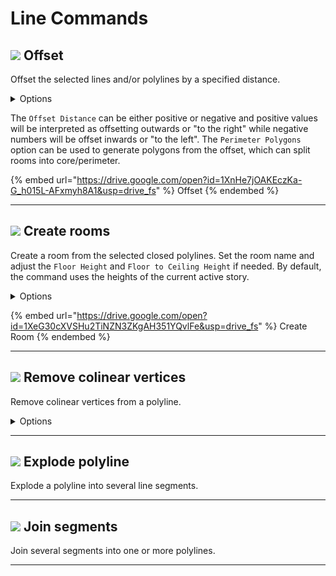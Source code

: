 # Line Commands

## ![](../.gitbook/assets/offset.svg) Offset

Offset the selected lines and/or polylines by a specified distance.

<details>

<summary>Options</summary>

**Offset Distance**

  The distance that the selected line/polyline will be offset. This can be either positive or negative and positive values will be interpreted as offsetting outwards or 'to the right' while negative numbers will be offset inwards or to 'to the left'

**Perimeter Polygons**

  Select to have the output be a series of closed perimeter polygons instead of a single offset line or polyline. Perimeter polygons can be used to split rooms into core and perimeter

</details>

The `Offset Distance` can be either positive or negative and positive values will be interpreted as offsetting outwards or "to the right" while negative numbers will be offset inwards or "to the left". The `Perimeter Polygons` option can be used to generate polygons from the offset, which can split rooms into core/perimeter.

{% embed url="https://drive.google.com/open?id=1XnHe7jOAKEczKa-G_h015L-AFxmyh8A1&usp=drive_fs" %}
Offset
{% endembed %}

---

## ![](../.gitbook/assets/create-room.svg) Create rooms

Create a room from the selected closed polylines. Set the room name and adjust the `Floor Height` and `Floor to Ceiling Height` if needed. By default, the command uses the heights of the current active story.

<details>

<summary>Options</summary>

**Room Name**

  Text to set the name of the generated room.

**Use Current Story Height**

  Select to use the current story height for the newly created room. Unselect this option to be able to have specify the room height and floor elevation explicitly

**Room Height**

  Height of the room.

**Room Elevation**

  Elevation of the room.

</details>

{% embed url="https://drive.google.com/open?id=1XeG30cXVSHu2TiNZN3ZKgAH351YQvlFe&usp=drive_fs" %}
Create Room
{% endembed %}

---

## ![](../.gitbook/assets/remove-colinear-vertices.svg) Remove colinear vertices

Remove colinear vertices from a polyline.

<details>

<summary>Options</summary>

**Tolerance**

  The maximum distance between a polyline vertex and the line drawn between neighboring vertices below which it is considered colinear

</details>

---

## ![](../.gitbook/assets/explode-polyline.svg) Explode polyline

Explode a polyline into several line segments.

---

## ![](../.gitbook/assets/join-segments.svg) Join segments

Join several segments into one or more polylines.

---